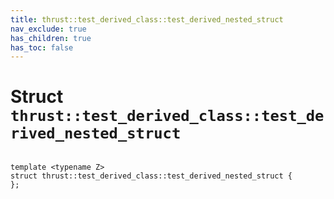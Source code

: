 ```yaml
---
title: thrust::test_derived_class::test_derived_nested_struct
nav_exclude: true
has_children: true
has_toc: false
---
```


# Struct `thrust::test_derived_class::test_derived_nested_struct`

<code class="doxybook">
<span>template &lt;typename Z&gt;</span>
<span>struct thrust::test&#95;derived&#95;class::test&#95;derived&#95;nested&#95;struct {</span>
<span>};</span>
</code>


